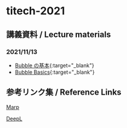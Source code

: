 # titech-2021

## 講義資料 / Lecture materials

### 2021/11/13

* [Bubble の基本](./docs/Bubble1/Bubble1-jp.pdf){:target="_blank"}
* [Bubble Basics](./docs/Bubble1/Bubble1-en.pdf){:target="_blank"}


## 参考リンク集 / Reference Links

[Marp](https://ktkr3d.github.io/2020/05/27/Marp-for-VS-Code/)

[DeepL](https://www.deepl.com/ja/translator)
